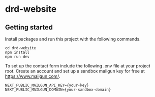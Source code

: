 # drd-website

## Getting started

Install packages and run this project with the following commands.

```
cd drd-website
npm install
npm run dev
```

To set up the contact form include the following .env file at your project root. 
Create an account and set up a sandbox mailgun key for free at https://www.mailgun.com/. 

```
NEXT_PUBLIC_MAILGUN_API_KEY={your-key}
NEXT_PUBLIC_MAILGUN_DOMAIN={your-sandbox-domain}
```


